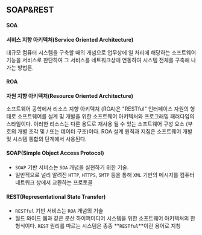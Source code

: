 ## SOAP&REST



#### SOA

**서비스 지향 아키텍처(Service Oriented Architecture)**

대규모 컴퓨터 시스템을 구축할 때의 개념으로 업무상에 일 처리에 해당하는 소프트웨어 기능을 서비스로 판단하여 그 서비스를 네트워크상에 연동하여 시스템 전체를 구축해 나가는 방법론. 



#### ROA

**자원 지향 아키텍처(Resource Oriented Architecture)**

소프트웨어 공학에서 리소스 지향 아키텍처 (ROA)은 "RESTful" 인터페이스 자원의 형태로 소프트웨어를 설계 및 개발을 위한 소프트웨어 아키텍처와 프로그래밍 패러다임의 스타일이다. 이러한 리소스는 다른 용도로 재사용 될 수 있는 소프트웨어 구성 요소 (부호의 개별 조각 및 / 또는 데이터 구조)이다. ROA 설계 원칙과 지침은 소프트웨어 개발 및 시스템 통합의 단계에서 사용된다.



#### SOAP(Simple Object Access Protocol)

- `SOAP` 기반 서비스는 `SOA` 개념을 실현하기 위한 기술.
- 일반적으로 널리 알려진 `HTTP`, `HTTPS`, `SMTP` 등을 통해 `XML` 기반의 메시지를 컴퓨터 네트워크 상에서 교환하는 프로토콜



#### REST(Representational State Transfer)

- `RESTful` 기반 서비스는 `ROA` 개념의 기술
- 월드 와이드 웹과 같은 분산 하이퍼미디어 시스템을 위한 소프트웨어 아키텍처의 한 형식이다. `REST` 원리를 따르는 시스템은 종종 **`RESTful`**이란 용어로 지칭

